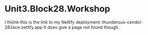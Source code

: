 # Unit3.Block28.Workshop

I thiiink this is the link to my Netlify deployment: thunderous-cendol-282ace.netlify.app
It does give a page not found though..
